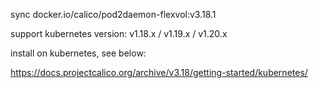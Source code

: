 sync docker.io/calico/pod2daemon-flexvol:v3.18.1

support kubernetes version: v1.18.x / v1.19.x / v1.20.x

install on kubernetes, see below:

https://docs.projectcalico.org/archive/v3.18/getting-started/kubernetes/
